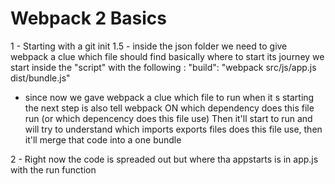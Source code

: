 # Webpack 2 Basics
1 - Starting with a git init 
1.5 - inside the json folder we need to give webpack a clue which file should find basically where to start its journey
we start inside the "script" with the following : 
"build": "webpack src/js/app.js dist/bundle.js" 

- since now we gave webpack a clue which file to run when it s starting the next step is also tell webpack ON which dependency does this file run (or which depencency does this file use)
Then it'll start to run and will try to understand which imports exports files does this file use, then it'll merge that code into a one bundle 


2 - Right now the code is spreaded out but where tha appstarts is in app.js with the run function